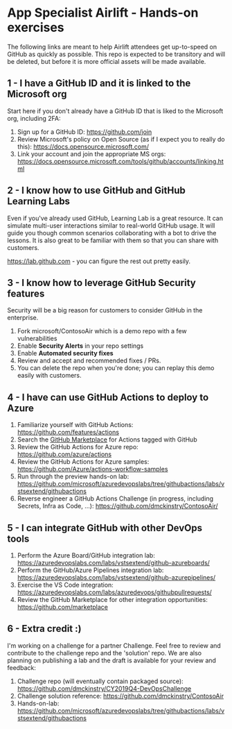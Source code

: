 # App Specialist Airlift - Hands-on exercises

The following links are meant to help Airlift attendees get up-to-speed on GitHub as quickly as possible.  This repo is expected to be transitory and will be deleted, but before it is more official assets will be made available.

## 1 - I have a GitHub ID and it is linked to the Microsoft org

Start here if you don't already have a GitHub ID that is liked to the Microsoft org, including 2FA:
1. Sign up for a GitHub ID: https://github.com/join
1. Review Microsoft's policy on Open Source (as if I expect you to really do this):  https://docs.opensource.microsoft.com/
1. Link your account and join the appropriate MS orgs: https://docs.opensource.microsoft.com/tools/github/accounts/linking.html

## 2 - I know how to use GitHub and GitHub Learning Labs

Even if you've already used GitHub, Learning Lab is a great resource.  It can simulate multi-user interactions similar to real-world GitHub usage. It will guide you though common scenarios collaborating with a bot to drive the lessons. It is also great to be familiar with them so that you can share with customers.

https://lab.github.com - you can figure the rest out pretty easily.

## 3 - I know how to leverage GitHub Security features

Security will be a big reason for customers to consider GitHub in the enterprise.

1. Fork microsoft/ContosoAir which is a demo repo with a few vulnerabilities
1. Enable **Security Alerts** in your repo settings
1. Enable **Automated security fixes**
1. Review and accept and recommended fixes / PRs. 
1. You can delete the repo when you're done; you can replay this demo easily with customers.

## 4 - I have can use GitHub Actions to deploy to Azure

1. Familiarize yourself with GitHub Actions: https://github.com/features/actions
1. Search the [GitHub Marketplace](https://github.com/marketplace?type=actions&query=Azure) for Actions tagged with GitHub
1. Review the GitHub Actions for Azure repo: https://github.com/azure/actions
1. Review the GitHub Actions for Azure samples:  https://github.com/Azure/actions-workflow-samples
1. Run through the preview hands-on lab: https://github.com/microsoft/azuredevopslabs/tree/githubactions/labs/vstsextend/githubactions
1. Reverse engineer a GitHub Actions Challenge (in progress, including Secrets, Infra as Code, ...): https://github.com/dmckinstry/ContosoAir/

## 5 - I can integrate GitHub with other DevOps tools

1. Perform the Azure Board/GitHub integration lab: https://azuredevopslabs.com/labs/vstsextend/github-azureboards/
1. Perform the GitHub/Azure Pipelines integration lab: https://azuredevopslabs.com/labs/vstsextend/github-azurepipelines/
1. Exercise the VS Code integration: https://azuredevopslabs.com/labs/azuredevops/githubpullrequests/
1. Review the GitHub Marketplace for other integration opportunities:  https://github.com/marketplace

## 6 - Extra credit :)

I'm working on a challenge for a partner Challenge. Feel free to review and contribute to the challenge repo and the 'solution' repo.  We are also planning on publishing a lab and the draft is available for your review and feedback:

1. Challenge repo (will eventually contain packaged source): https://github.com/dmckinstry/CY2019Q4-DevOpsChallenge
1. Challenge solution reference:  https://github.com/dmckinstry/ContosoAir
1. Hands-on-lab: https://github.com/microsoft/azuredevopslabs/tree/githubactions/labs/vstsextend/githubactions
